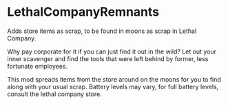 # LethalCompanyRemnants

Adds store items as scrap, to be found in moons as scrap in Lethal Company.

 Why pay corporate for it if you can just find it out in the wild? 
 Let out your inner scavenger and find the tools that were left behind by former, less fortunate employees.
 
This mod spreads items from the store around on the moons for you to find along with your usual scrap. 
Battery levels may vary, for full battery levels, consult the lethal company store.
